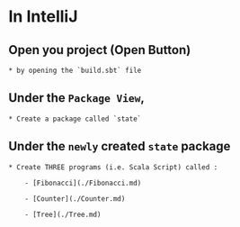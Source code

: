 # In IntelliJ

## Open you project (Open Button)

    * by opening the `build.sbt` file

## Under the `Package View`, 

    * Create a package called `state`
    
## Under the `newly` created `state` package 
    
    * Create THREE programs (i.e. Scala Script) called :
    
        - [Fibonacci](./Fibonacci.md)
        
        - [Counter](./Counter.md)
    
        - [Tree](./Tree.md)
